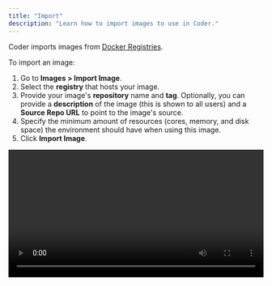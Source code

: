 ```yaml
---
title: "Import"
description: "Learn how to import images to use in Coder."
---
```


Coder imports images from [Docker Registries](../admin/registries/index.md).

To import an image:

1. Go to **Images > Import Image**.
2. Select the **registry** that hosts your image.
3. Provide your image's **repository** name and **tag**. Optionally, you can
   provide a **description** of the image (this is shown to all users) and a
   **Source Repo URL** to point to the image's source.
4. Specify the minimum amount of resources (cores, memory, and disk space) the
   environment should have when using this image.
5. Click **Import Image**.

<video autoplay loop="loop" width="100%" controls
src="../assets/import-image.mp4"></video>
